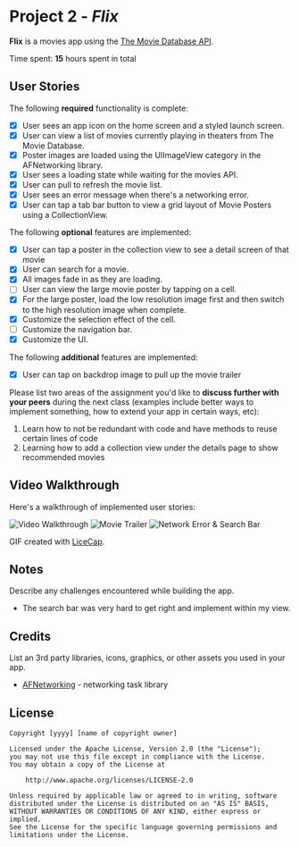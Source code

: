 # Project 2 - *Flix*

**Flix** is a movies app using the [The Movie Database API](http://docs.themoviedb.apiary.io/#).

Time spent: **15** hours spent in total

## User Stories

The following **required** functionality is complete:

- [x] User sees an app icon on the home screen and a styled launch screen.
- [x] User can view a list of movies currently playing in theaters from The Movie Database.
- [x] Poster images are loaded using the UIImageView category in the AFNetworking library.
- [x] User sees a loading state while waiting for the movies API.
- [x] User can pull to refresh the movie list.
- [x] User sees an error message when there's a networking error.
- [x] User can tap a tab bar button to view a grid layout of Movie Posters using a CollectionView.

The following **optional** features are implemented:

- [x] User can tap a poster in the collection view to see a detail screen of that movie
- [x] User can search for a movie.
- [x] All images fade in as they are loading.
- [ ] User can view the large movie poster by tapping on a cell.
- [x] For the large poster, load the low resolution image first and then switch to the high resolution image when complete.
- [x] Customize the selection effect of the cell.
- [ ] Customize the navigation bar.
- [x] Customize the UI.

The following **additional** features are implemented:
- [x] User can tap on backdrop image to pull up the movie trailer

Please list two areas of the assignment you'd like to **discuss further with your peers** during the next class (examples include better ways to implement something, how to extend your app in certain ways, etc):

1. Learn how to not be redundant with code and have methods to reuse certain lines of code
2. Learning how to add a collection view under the details page to show recommended movies

## Video Walkthrough

Here's a walkthrough of implemented user stories:

<img src='http://g.recordit.co/ORu5xetj2Z.gif' title='Video Walkthrough' width='' alt='Video Walkthrough' />
<img src='http://g.recordit.co/61R6eEidYY.gif' title='Movie Trailer' width='' alt='Movie Trailer' />
<img src='http://g.recordit.co/rYxCfIEdz6.gif' title='Network Error & Search Bar' width='' alt='Network Error & Search Bar' />

GIF created with [LiceCap](http://www.cockos.com/licecap/).

## Notes

Describe any challenges encountered while building the app.
- The search bar was very hard to get right and implement within my view.

## Credits

List an 3rd party libraries, icons, graphics, or other assets you used in your app.

- [AFNetworking](https://github.com/AFNetworking/AFNetworking) - networking task library

## License

    Copyright [yyyy] [name of copyright owner]

    Licensed under the Apache License, Version 2.0 (the "License");
    you may not use this file except in compliance with the License.
    You may obtain a copy of the License at

        http://www.apache.org/licenses/LICENSE-2.0

    Unless required by applicable law or agreed to in writing, software
    distributed under the License is distributed on an "AS IS" BASIS,
    WITHOUT WARRANTIES OR CONDITIONS OF ANY KIND, either express or implied.
    See the License for the specific language governing permissions and
    limitations under the License.
